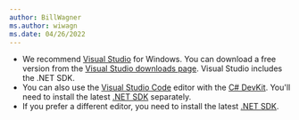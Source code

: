 ```yaml
---
author: BillWagner
ms.author: wiwagn
ms.date: 04/26/2022
---
```


- We recommend [Visual Studio](https://visualstudio.com) for Windows. You can download a free version from the [Visual Studio downloads page](https://visualstudio.microsoft.com/downloads). Visual Studio includes the .NET SDK.
- You can also use the [Visual Studio Code](https://code.visualstudio.com) editor with the [C# DevKit](https://marketplace.visualstudio.com/items?itemName=ms-dotnettools.csdevkit). You'll need to install the latest [.NET SDK](https://dotnet.microsoft.com/download) separately.
- If you prefer a different editor, you need to install the latest [.NET SDK](https://dotnet.microsoft.com/download).
